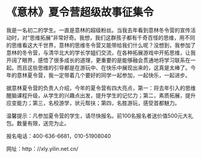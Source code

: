 # 《意林》夏令营超级故事征集令

我是一名初二的学生。一直是意林的超级粉丝。当我去年看到意林冬令营的宣传活动时，对“思维拓展”非常好奇。我想，我们这群孩子都有千奇百怪的思维，用不同的思维看这大千世界，意林的思维冬令营又能带给我们什么呢？没想到，我参加了意林的冬令营，与清华北大的学长学姐们交流，在各种拓展游戏中开拓思维，让我开阔了眼界，感悟了很多成长的道理，更重要的是能够融会贯通地将学习联系在一起。而且这些思维的引导都是在游玩中、在快乐中展现出来的，这真是太棒了。今年的意林夏令营，我一定带着几个要好的同学一起参加，一起快乐，一起进步。 

据意林夏令营的负责人介绍，今年的夏令营有四大亮点，第一：将去年引入的思维醒脑课程升级，从学生的兴趣点出发，提升学生的记忆力；第二，素质拓展，提升应变能力；第三，名校游学，状元帮扶；第四，名胜游玩，感受首都魅力。 

温馨提示：凡参加夏令营的学生，请尽快报名。前100名报名者送价值500元大礼包。数量有限，送完为止。 

报名电话：400-636-6681，010-51908040 

网址：http：//xly.yilin.net.cn/